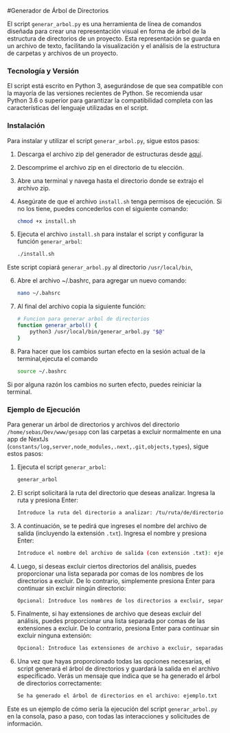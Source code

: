 #Generador de Árbol de Directorios

El script `generar_arbol.py` es una herramienta de línea de comandos diseñada para crear una representación visual en forma de árbol de la estructura de directorios de un proyecto. Esta representación se guarda en un archivo de texto, facilitando la visualización y el análisis de la estructura de carpetas y archivos de un proyecto.

### Tecnología y Versión

El script está escrito en Python 3, asegurándose de que sea compatible con la mayoría de las versiones recientes de Python. Se recomienda usar Python 3.6 o superior para garantizar la compatibilidad completa con las características del lenguaje utilizadas en el script.

### Instalación

Para instalar y utilizar el script `generar_arbol.py`, sigue estos pasos:

1. Descarga el archivo zip del generador de estructuras desde [aquí](#).

2. Descomprime el archivo zip en el directorio de tu elección.

3. Abre una terminal y navega hasta el directorio donde se extrajo el archivo zip.

4. Asegúrate de que el archivo `install.sh` tenga permisos de ejecución. Si no los tiene, puedes concederlos con el siguiente comando:

    ```bash
    chmod +x install.sh
    ```

5. Ejecuta el archivo `install.sh` para instalar el script y configurar la función `generar_arbol`:

    ```bash
    ./install.sh
    ```

Este script copiará `generar_arbol.py` al directorio `/usr/local/bin`,

6. Abre el archivo ~/.bashrc, para agregar un nuevo comando:
   ```bash
   nano ~/.bahsrc
   ```

7. Al final del archivo copia la siguiente función:
    ```bash
    # Funcion para generar arbol de directorios
    function generar_arbol() {
        python3 /usr/local/bin/generar_arbol.py "$@"
    }
    ```

8. Para hacer que los cambios surtan efecto en la sesión actual de la terminal,ejecuta el comando 
    ```bash
    source ~/.bashrc
    ```
Si por alguna razón los cambios no surten efecto, puedes reiniciar la terminal.

### Ejemplo de Ejecución

Para generar un árbol de directorios y archivos del directorio `/home/sebas/Dev/www/gesapp` con las carpetas a excluir normalmente en una app de NextJs (`constants/log,server,node_modules,.next,.git,objects,types`), sigue estos pasos:

1. Ejecuta el script `generar_arbol`:

    ```bash
    generar_arbol
    ```

2. El script solicitará la ruta del directorio que deseas analizar. Ingresa la ruta y presiona Enter:

    ```bash
    Introduce la ruta del directorio a analizar: /tu/ruta/de/directorio
    ```

3. A continuación, se te pedirá que ingreses el nombre del archivo de salida (incluyendo la extensión `.txt`). Ingresa el nombre y presiona Enter:

    ```bash
    Introduce el nombre del archivo de salida (con extensión .txt): ejemplo.txt
    ```

4. Luego, si deseas excluir ciertos directorios del análisis, puedes proporcionar una lista separada por comas de los nombres de los directorios a excluir. De lo contrario, simplemente presiona Enter para continuar sin excluir ningún directorio:

    ```bash
    Opcional: Introduce los nombres de los directorios a excluir, separados por coma (sin espacios): directorio1,directorio2,directorio3
    ```

5. Finalmente, si hay extensiones de archivo que deseas excluir del análisis, puedes proporcionar una lista separada por comas de las extensiones a excluir. De lo contrario, presiona Enter para continuar sin excluir ninguna extensión:

    ```bash
    Opcional: Introduce las extensiones de archivo a excluir, separadas por coma (sin espacios): jpg,png
    ```

6. Una vez que hayas proporcionado todas las opciones necesarias, el script generará el árbol de directorios y guardará la salida en el archivo especificado. Verás un mensaje que indica que se ha generado el árbol de directorios correctamente:

    ```bash
    Se ha generado el árbol de directorios en el archivo: ejemplo.txt
    ```

Este es un ejemplo de cómo sería la ejecución del script `generar_arbol.py` en la consola, paso a paso, con todas las interacciones y solicitudes de información.









